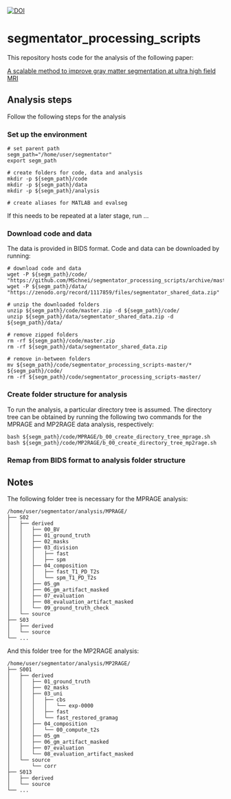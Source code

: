 [![DOI](https://zenodo.org/badge/104360271.svg)](https://zenodo.org/badge/latestdoi/104360271)

# segmentator_processing_scripts

This repository hosts code for the analysis of the following paper:

[A scalable method to improve gray matter segmentation at ultra high field MRI](https://www.biorxiv.org/content/early/2018/01/10/245738)

## Analysis steps
Follow the following steps for the analysis

### Set up the environment
```
# set parent path
segm_path="/home/user/segmentator"
export segm_path

# create folders for code, data and analysis
mkdir -p ${segm_path}/code
mkdir -p ${segm_path}/data
mkdir -p ${segm_path}/analysis

# create aliases for MATLAB and evalseg

```

If this needs to be repeated at a later stage, run ...


### Download code and data
The data is provided in BIDS format. Code and data can be downloaded by running:
```
# download code and data
wget -P ${segm_path}/code/ "https://github.com/MSchnei/segmentator_processing_scripts/archive/master.zip"
wget -P ${segm_path}/data/ "https://zenodo.org/record/1117859/files/segmentator_shared_data.zip"

# unzip the downloaded folders
unzip ${segm_path}/code/master.zip -d ${segm_path}/code/
unzip ${segm_path}/data/segmentator_shared_data.zip -d ${segm_path}/data/

# remove zipped folders
rm -rf ${segm_path}/code/master.zip
rm -rf ${segm_path}/data/segmentator_shared_data.zip

# remove in-between folders
mv ${segm_path}/code/segmentator_processing_scripts-master/* ${segm_path}/code/
rm -rf ${segm_path}/code/segmentator_processing_scripts-master/
```

### Create folder structure for analysis
To run the analysis, a particular directory tree is assumed.
The directory tree can be obtained by running the following two commands for the
MPRAGE and MP2RAGE data analysis, respectively:
```
bash ${segm_path}/code/MPRAGE/b_00_create_directory_tree_mprage.sh
bash ${segm_path}/code/MP2RAGE/b_00_create_directory_tree_mp2rage.sh
```
### Remap from BIDS format to analysis folder structure



## Notes
The following folder tree is necessary for the MPRAGE analysis:
```
/home/user/segmentator/analysis/MPRAGE/
├── S02
│   ├── derived
│   │   ├── 00_BV
│   │   ├── 01_ground_truth
│   │   ├── 02_masks
│   │   ├── 03_division
│   │   │   ├── fast
│   │   │   ├── spm
│   │   ├── 04_composition
│   │   │   ├── fast_T1_PD_T2s
│   │   │   └── spm_T1_PD_T2s
│   │   ├── 05_gm
│   │   ├── 06_gm_artifact_masked
│   │   ├── 07_evaluation
│   │   ├── 08_evaluation_artifact_masked
│   │   └── 09_ground_truth_check
│   └── source
├── S03
│   ├── derived
│   └── source
└── ...
```

And this folder tree for the MP2RAGE analysis:
```
/home/user/segmentator/analysis/MP2RAGE/
├── S001
│   ├── derived
│   │   ├── 01_ground_truth
│   │   ├── 02_masks
│   │   ├── 03_uni
│   │   │   ├── cbs
│   │   │   │   └── exp-0000
│   │   │   ├── fast
│   │   │   └── fast_restored_gramag
│   │   ├── 04_composition
│   │   │   └── 00_compute_t2s
│   │   ├── 05_gm
│   │   ├── 06_gm_artifact_masked
│   │   ├── 07_evaluation
│   │   └── 08_evaluation_artifact_masked
│   └── source
│       └── corr
├── S013
│   ├── derived
│   └── source
└── ...
```

